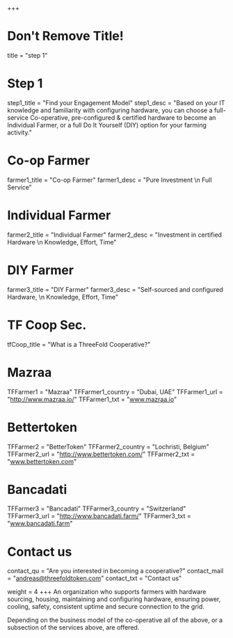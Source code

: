 +++
# Don't Remove Title!
title = "step 1"

# Step 1
step1_title = "Find your Engagement Model"
step1_desc = "Based on your IT knowledge and familiarity with configuring hardware, you can choose a full-service Co-operative, pre-configured & certified hardware to become an Individual Farmer, or a full Do It Yourself (DIY) option for your farming activity."

# Co-op Farmer
farmer1_title = "Co-op Farmer"
farmer1_desc = "Pure Investment \n Full Service"

# Individual Farmer
farmer2_title = "Individual Farmer"
farmer2_desc = "Investment in certified Hardware \n Knowledge, Effort, Time"

# DIY Farmer
farmer3_title = "DIY Farmer"
farmer3_desc = "Self-sourced and configured Hardware, \n Knowledge, Effort, Time"

# TF Coop Sec.
tfCoop_title = "What is a ThreeFold Cooperative?"

# Mazraa
TFFarmer1 = "Mazraa"
TFFarmer1_country = "Dubai, UAE" 
TFFarmer1_url = "http://www.mazraa.io/" 
TFFarmer1_txt = "www.mazraa.io" 

# Bettertoken
TFFarmer2 = "BetterToken"
TFFarmer2_country = "Lochristi, Belgium" 
TFFarmer2_url = "http://www.bettertoken.com/" 
TFFarmer2_txt = "www.bettertoken.com" 

# Bancadati
TFFarmer3 = "Bancadati"
TFFarmer3_country = "Switzerland" 
TFFarmer3_url = "http://www.bancadati.farm/" 
TFFarmer3_txt = "www.bancadati.farm" 

# Contact us
contact_qu = "Are you interested in becoming a cooperative?"
contact_mail = "andreas@threefoldtoken.com"
contact_txt = "Contact us"

weight = 4
+++
An organization who supports farmers with hardware sourcing, housing, maintaining and configuring hardware, ensuring power, cooling, safety, consistent uptime and secure connection to the grid.

Depending on the business model of the co-operative all of the above, or a subsection of the services above, are offered.
